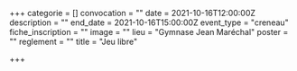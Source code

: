 +++
categorie = []
convocation = ""
date = 2021-10-16T12:00:00Z
description = ""
end_date = 2021-10-16T15:00:00Z
event_type = "creneau"
fiche_inscription = ""
image = ""
lieu = "Gymnase Jean Maréchal"
poster = ""
reglement = ""
title = "Jeu libre"

+++
        